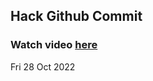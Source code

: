 
 ## Hack Github Commit 
 ### Watch video <a href="https://www.youtube.com">here</a> 
 Fri 28 Oct 2022 

